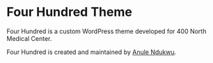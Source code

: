 # Four Hundred Theme

Four Hundred is a custom WordPress theme developed for 400 North Medical Center.

Four Hundred is created and maintained by [Anule Ndukwu](https://anule.github.io).
